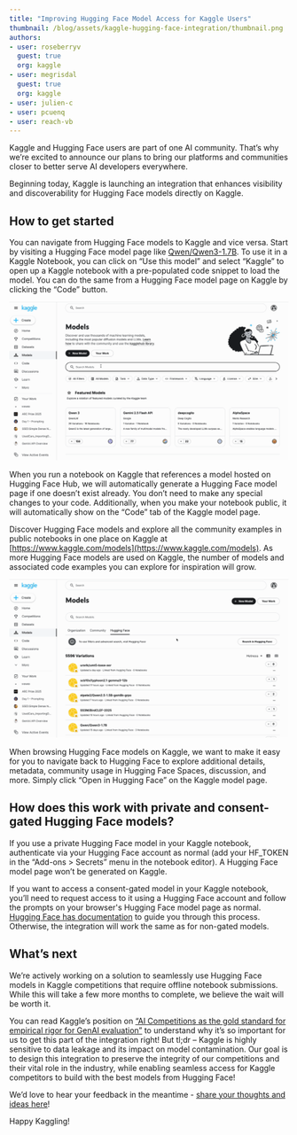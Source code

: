 ```yaml
---
title: "Improving Hugging Face Model Access for Kaggle Users" 
thumbnail: /blog/assets/kaggle-hugging-face-integration/thumbnail.png
authors:
- user: roseberryv
  guest: true
  org: kaggle
- user: megrisdal
  guest: true
  org: kaggle
- user: julien-c
- user: pcuenq
- user: reach-vb
---
```


Kaggle and Hugging Face users are part of one AI community. That’s why we’re excited to announce our plans to bring our platforms and communities closer to better serve AI developers everywhere.

Beginning today, Kaggle is launching an integration that enhances visibility and discoverability for Hugging Face models directly on Kaggle. 

## How to get started

You can navigate from Hugging Face models to Kaggle and vice versa. Start by visiting a Hugging Face model page like [Qwen/Qwen3-1.7B](https://huggingface.co/Qwen/Qwen3-1.7B). To use it in a Kaggle Notebook, you can click on “Use this model” and select “Kaggle” to open up a Kaggle notebook with a pre-populated code snippet to load the model. You can do the same from a Hugging Face model page on Kaggle by clicking the “Code” button.

![Creating a new notebook using a Hugging Face model on Kaggle](assets/kaggle-hugging-face-integration/new-notebook.gif)

When you run a notebook on Kaggle that references a model hosted on Hugging Face Hub, we will automatically generate a Hugging Face model page if one doesn’t exist already. You don’t need to make any special changes to your code.  Additionally, when you make your notebook public, it will automatically show on the “Code” tab of the Kaggle model page.

Discover Hugging Face models and explore all the community examples in public notebooks in one place on Kaggle at [https://www.kaggle.com/models](https://www.kaggle.com/models). As more Hugging Face models are used on Kaggle, the number of models and associated code examples you can explore for inspiration will grow.

![Browsing Hugging Face models on Kaggle](assets/kaggle-hugging-face-integration/browsing-hugging-face-models-on-kaggle.gif)

When browsing Hugging Face models on Kaggle, we want to make it easy for you to navigate back to Hugging Face to explore additional details, metadata, community usage in Hugging Face Spaces, discussion, and more. Simply click “Open in Hugging Face” on the Kaggle model page.


## How does this work with private and consent-gated Hugging Face models?

If you use a private Hugging Face model in your Kaggle notebook, authenticate via your Hugging Face account as normal (add your HF_TOKEN in the “Add-ons > Secrets” menu in the notebook editor). A Hugging Face model page won’t be generated on Kaggle. 

If you want to access a consent-gated model in your Kaggle notebook, you’ll need to request access to it using a Hugging Face account and follow the prompts on your browser's Hugging Face model page as normal. [Hugging Face has documentation](https://huggingface.co/docs/hub/en/models-gated#access-gated-models-as-a-user) to guide you through this process. Otherwise, the integration will work the same as for non-gated models.


## What’s next

We’re actively working on a solution to seamlessly use Hugging Face models in Kaggle competitions that require offline notebook submissions. While this will take a few more months to complete, we believe the wait will be worth it. 

You can read Kaggle’s position on [“AI Competitions as the gold standard for empirical rigor for GenAI evaluation”](https://huggingface.co/papers/2505.00612) to understand why it’s so important for us to get this part of the integration right! But tl;dr – Kaggle is highly sensitive to data leakage and its impact on model contamination.  Our goal is to design this integration to preserve the integrity of our competitions and their vital role in the industry, while enabling seamless access for Kaggle competitors to build with the best models from Hugging Face!

We’d love to hear your feedback in the meantime - [share your thoughts and ideas here](https://huggingface.co/spaces/kaggle/hf-integration-feedback/discussions/1)!

Happy Kaggling! 

